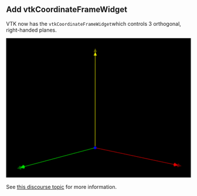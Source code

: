 ## Add vtkCoordinateFrameWidget

VTK now has the `vtkCoordinateFrameWidget`which controls 3 orthogonal, right-handed planes.

![Coordinate Frame Widget](../imgs/dev/coordinateFrameWidget.png "Coordinate Frame Widget")

See [this discourse topic](https://discourse.vtk.org/t/vtkcoordinateframewidget/) for more information.
